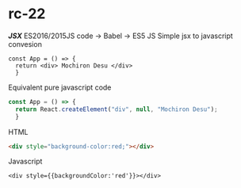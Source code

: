 # rc-22

_**JSX**_ 
ES2016/2015JS code -> Babel -> ES5 JS
Simple jsx to javascript convesion
```react
const App = () => {
  return <div> Mochiron Desu </div>
  }
```
Equivalent pure javascript code 
```javascript
const App = () => {
  return React.createElement("div", null, "Mochiron Desu");
  }
```
HTML
```html
<div style="background-color:red;"></div>
```
Javascript
```
<div style={{backgroundColor:'red'}}></div>
``` 
